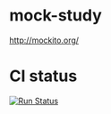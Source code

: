# mock-study

http://mockito.org/

# CI status

[![Run Status](https://api.shippable.com/projects/57002b669d043da07b09969b/coverageBadge?branch=master)](https://app.shippable.com/projects/57002b669d043da07b09969b) 
